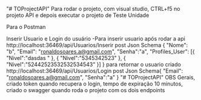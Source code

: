"# TOProjectAPI" 
Para rodar o projeto, com visual studio, CTRL+f5 no projeto API  e depois executar o projeto de Teste Unidade

Para o Postman

Inserir Usuario e Login do usuário
-Para inserir usuario após rodar a api
http://localhost:36469/api/Usuarios/Inserir
post
Json Schema
  {
      "Nome": "b",
      "Email": "ronaldosoares.a@gmail.com",
			"Senha":"a",
			"Profiles_User":
			[{
				"Nivel":"dasdas "
			},
			 {
				"Nivel":"5345342523"
			},
			{
				"Nivel":"52442523532532534543"
			}]
}
para retornar o usuario criado
http://localhost:36469/api/Usuarios/Login
post
Json Schema{ "Email": "ronaldosoares.a@gmail.com", "Senha":"a" }
"# TOProjectAPI" 
OBS Gerais, criado token quando recupera o login, tempo de expiração 10 minutos, criado o swagger quando roda o projeto com os dois endpoints 
